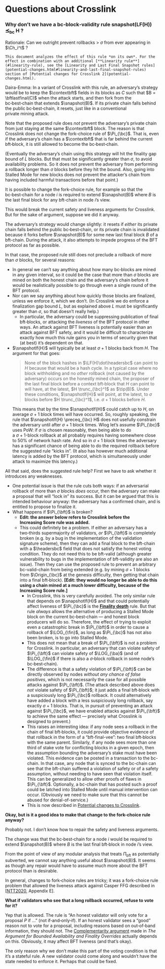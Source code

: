 # Questions about Crosslink

### Why don’t we have a bc‑block‑validity rule snapshot(LF(H)) ⪯<sub>bc</sub> H ?

Rationale: Can we outright prevent rollbacks > $\sigma$ from ever appearing in $\Ch_i^t$ ?

```admonish info
This document analyzes the effect of this rule *on its own*. For the effect in combination with an additional [**Linearity rule**](#linearity-rule), see the [Linearity and Last Final Snapshot rules](potential-changes.html#linearity-and-last-final-snapshot-rules) section of [Potential changes for Crosslink 2](potential-changes.html).
```

Daira-Emma: In a variant of Crosslink with this rule, an adversary’s strategy would be to keep the $\contextbft$ fields in its blocks as $C$ such that $B = \bftlastfinal(C)$ when the attack starts, and then fork from the bc‑best‑chain that extends $\snapshot(B)$. If its private chain falls behind the public bc‑best‑chain, it resets, just like in a conventional private mining attack.

Note that the proposed rule does *not* prevent the adversary’s private chain from just staying at the same $\contextbft$ block. The reason is that Crosslink does not change the fork-choice rule of $\Pi_{\bc}$. That is, even if the adversary’s chain has a $\contextbft$ that is far behind the current bft‑block, it is still allowed to become the bc‑best‑chain.

(Eventually the adversary’s chain using this strategy will hit the finality gap bound of $L$ blocks. But that must be significantly greater than $\sigma$, to avoid availability problems. So it does not prevent the adversary from performing a rollback longer than $\sigma$ blocks before they hit the bound. Also, going into Stalled Mode for new blocks does not prevent the attacker’s chain from having included harmful transactions before that point.)

It is possible to change the fork-choice rule, for example so that the bc‑best‑chain for a node $i$ is required to extend $\snapshot(B)$ where $B$ is the last final block for any bft-chain in node $i$’s view.

This would break the current safety and liveness arguments for Crosslink. But for the sake of argument, suppose we did it anyway.

The adversary’s strategy would change slightly: it resets if *either* its private chain falls behind the public bc‑best‑chain, or its private chain is invalidated because it forks before $\snapshot(B)$ for some new last final block $B$ of a bft-chain. During the attack, it also attempts to impede progress of the BFT protocol as far as possible.

In that case, the proposed rule still does not preclude a rollback of more than $\sigma$ blocks, for several reasons:
* In general we can’t say anything about how many bc‑blocks are mined in any given interval, so it could be the case that more than $\sigma$ blocks are mined on both the honest chain and the adversary’s chain before it would be realistically possible to go through even a single round of the BFT protocol.
* Nor can we say anything about how quickly those blocks are finalized, unless we enforce it, which we don’t. (In Crosslink we do enforce a finalization gap bound $L$, but as explained above $L$ must be significantly greater than $\sigma$, so that doesn’t really help.)
  * In particular, the adversary could be suppressing publication of final bft‑blocks, or attacking the *liveness* of the BFT protocol in other ways. An attack against BFT liveness is potentially easier than an attack against BFT safety, and it would be difficult to characterize exactly how much this rule gains you in terms of security given that (at best) it’s dependent on that.
* $\snapshotlf{H}$ will typically be at least $\sigma + 1$ blocks back from $H$.
  The argument for that goes:
  > None of the block hashes in $\LF(H)\dot\headersbc$ can point to $H$ because that would be a hash cycle. In a typical case where no block withholding and no *other* rollback (not caused by the adversary) occurs on the honestly mined chain, the proposer of the last final block before a context bft‑block that $H$ can point to will have, at the latest, $H \trunc_{\bc}^1$ as $\tip(B)$. Under these conditions, $\snapshotlf{H}$ will point, at the latest, to $\sigma$ blocks before $H \trunc_{\bc}^1$, i.e. $\sigma + 1$ blocks before $H$.
  >
  This means that by the time $\snapshotlf{H}$ could catch up to $H$, on average $\sigma + 1$ block times will have occurred. So, roughly speaking, the rule that $\snapshotlf{H} \preceq_{\bc} H$ does not usefully constrain the adversary until <span style="white-space: nowrap">after $\sigma + 1$ block times.</span> <span style="white-space: nowrap">Wlog let’s assume $\Pi_{\bc}$</span> <span style="white-space: nowrap">uses PoW: if $\sigma$</span> is chosen reasonably, then being able to do <span style="white-space: nowrap">a $\sigma + 1$-block rollback</span> at all probably requires having somewhere close to 50% of network hash rate. And so in $\sigma + 1$ block times the adversary has a significant chance of being able to do the required rollback before the suggested rule “kicks in”. (It also has however much additional latency is added by the BFT protocol, which is simultaneously under attack to maximize this latency.)

All that said, does the suggested rule help? First we have to ask whether it introduces any weaknesses.
  * One potential issue is that the rule cuts both ways: if an adversarial rollback of more than $\sigma$ blocks *does* occur, then the adversary can make a proposal that will “lock in” its success. But it can be argued that this is intended behaviour anyway: the adversary has a confirmed chain, and is entitled to propose to finalize it.
  * What happens if $\Pi_{\bft}$ is broken?
    * **Edit: the answer below refers to Crosslink before the Increasing Score rule was added.**
    * This could definitely be a problem. If either an adversary has a two‑thirds supermajority of validators, *or* $\Pi_{\bft}$ is completely broken (e.g. by a bug in the implementation of the validation signature scheme), then they can add a final block to the bft-chain with a $\headersbc$ field that does not satisfy the honest voting condition. They do not need this to be bft-valid (although greater vulnerability to bugs in the implementation of bft-validity are also an issue). Then they can use the proposed rule to prevent an arbitrary bc-valid-chain from being extended (e.g. by mining $\sigma + 1$ blocks from $\Origin_{\bc}$ at the genesis difficulty, then getting that chain into a final bft‑block). **[Edit: they would no longer be able to do this using a chain mined at a much lower difficulty, because of the Increasing Score rule.]**
      * In Crosslink, this is very carefully avoided. The only similar rule that depends on $\snapshotlf{H}$ and that could potentially affect liveness of $\Pi_{\bc}$ is the [**Finality depth**](./construction.md#%CE%A0bc‑block-validity) rule. But that rule *always* allows the alternative of producing a Stalled Mode block on the current bc‑best‑chain — and honest block producers will do so. Therefore, the effect of trying to exploit even a catastrophic break in $\Pi_{\bft}$ in order to cause a rollback of $\LOG_{\fin}$, as long as $\Pi_{\bc}$ has not also been broken, is to go into Stalled Mode.
      * This does not mean that a break of $\Pi_{\bft}$ is not a problem for Crosslink. In particular, an adversary that can violate safety of $\Pi_{\bft}$ can violate safety of $\LOG_{\ba}$ (and of $\LOG_{\fin}$ if there is also <span style="white-space: nowrap">a $\sigma$‑block rollback</span> in some node’s bc‑best‑chain).
      * The difference is that a safety violation of $\Pi_{\bft}$ can be directly observed by nodes *without any chance of false positives*, which is not necessarily the case for all possible attacks against $\Pi_{\bft}$. (The attack described above does *not* violate safety of $\Pi_{\bft}$; it just adds a final bft‑block with a suspiciously long $\Pi_{\bc}$ rollback. It could alternatively have added a block with a less suspiciously long rollback, say exactly $\sigma + 1$ blocks. That is, in pursuit of preventing an attack against $\Pi_{\bc}$, we have enabled attacks against $\Pi_{\bft}$ to achieve the same effect — precisely what Crosslink is designed to prevent.)
      * This raises an interesting idea: if any node sees a rollback in the chain of final bft‑blocks, it could provide objective evidence of that rollback in the form of a “bft-final-vee”: two final bft‑blocks with the same parent. Similarly, if any node sees more than one third of stake vote for conflicting blocks in a given epoch, then the assumption bounding the adversary’s stake must have been violated. This evidence can be posted in a transaction to the bc-chain. In that case, any node that is synced to the bc-chain can see that the bft-chain suffered a violation of safety or of a safety assumption, without needing to have seen that violation itself. This can be generalized to allow other proofs of flaws in $\Pi_{\bft}$. Optionally, a bc-chain that has posted such a proof could be latched into Stalled Mode until manual intervention can occur. (Obviously we need to make sure that this cannot be abused for denial-of-service.)
      * This is now described in [Potential changes to Crosslink](./potential-changes.md#recommended-recording-more-info-about-the-bftchain-in-bcblocks).

**Okay, but is it a good idea to make that change to the fork-choice rule anyway?**

Probably not. I don’t know how to repair the safety and liveness arguments.

The change was that the bc‑best‑chain for a node $i$ would be required to extend $\snapshot(B)$ where $B$ is the last final bft‑block in node $i$’s view.

From the point of view of any modular analysis that treats $\Pi_{\mathsf{bft}}$ as potentially subverted, we cannot say anything useful about $\snapshot(B)$. It seems as though any repair would have to assume much more about the BFT protocol than is desirable.

In general, changes to fork‑choice rules are tricky; it was a fork-choice rule problem that allowed the liveness attack against Casper FFG described in [[NTT2020](https://eprint.iacr.org/2020/1091.pdf), Appendix E].

**What if validators who see that a long rollback occurred, refuse to vote for it?**

Yep that is allowed. The rule is “An honest validator will only vote for a proposal $P$ if ...” (not if‑and‑only‑if). If an honest validator sees a “good” reason not to vote for a proposal, including reasons based on out‑of‑band information, they should not. The [Complementarity argument](./the-arguments-for-bounded-availability-and-finality-overrides.md#complementarity) made in *The Argument for Bounded Availability and Finality Overrides* actually depends on this. Obviously, it may affect BFT liveness (and that’s okay).

The only reason why we don’t make this part of the voting condition is that it’s a stateful rule. A new validator could come along and wouldn’t have the state needed to enforce it. Perhaps that could be fixed.

